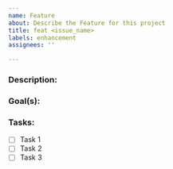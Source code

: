 ```yaml
---
name: Feature
about: Describe the Feature for this project
title: feat <issue_name>
labels: enhancement
assignees: ''

---
```


### Description:

### Goal(s):

### Tasks:
- [ ] Task 1
- [ ] Task 2
- [ ] Task 3

